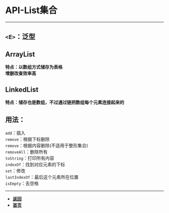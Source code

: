 # API-List集合

---

## `<E>`：泛型

## ArrayList
**特点：以数组方式储存为表格**  
**增删改查效率高**

## LinkedList
**特点：储存也是数组，不过通过链把数组每个元素连接起来的**

## 用法：
`add`：插入  
`remove`：根据下标删除  
`remove`：根据内容删除(不适用于整形集合)  
`removeAll`：删除所有  
`toString`：打印所有内容  
`indexOf`：找到对应元素的下标  
`set`：修改  
`lastIndexOf`：最后这个元素所在位置  
`isEmpty`：去空格  

---

- [**返回**](https://github.com/karl1901/studyword/blob/master/%E5%A4%A7%E4%BA%8C%E5%AD%A6%E4%B9%A0%E7%9F%A5%E8%AF%86%E7%82%B9/java/README.md)
- [**首页**](https://github.com/karl1901/studyword/blob/master/README.md)  
